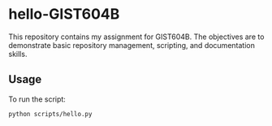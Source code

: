 # hello-GIST604B

This repository contains my assignment for GIST604B. The objectives are to demonstrate basic repository management, scripting, and documentation skills.

## Usage

To run the script:
```bash
python scripts/hello.py


  
